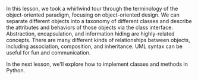 In this lesson, we took a whirlwind tour through the terminology of  the object-oriented paradigm, focusing on object-oriented design. We can  separate different objects into a taxonomy of different classes and  describe the attributes and behaviors of those objects via the class  interface. Abstraction, encapsulation, and information hiding are highly-related concepts.  There are many different kinds of relationships between objects,  including association, composition, and inheritance. UML syntax can be  useful for fun and communication.

In the next lesson, we'll explore how to implement classes and methods in Python.